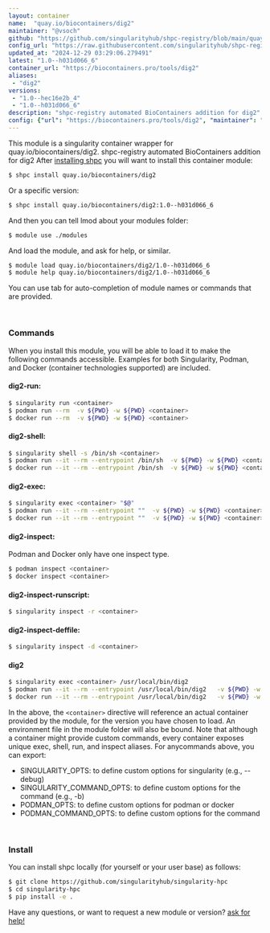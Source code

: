 ```yaml
---
layout: container
name:  "quay.io/biocontainers/dig2"
maintainer: "@vsoch"
github: "https://github.com/singularityhub/shpc-registry/blob/main/quay.io/biocontainers/dig2/container.yaml"
config_url: "https://raw.githubusercontent.com/singularityhub/shpc-registry/main/quay.io/biocontainers/dig2/container.yaml"
updated_at: "2024-12-29 03:29:06.279491"
latest: "1.0--h031d066_6"
container_url: "https://biocontainers.pro/tools/dig2"
aliases:
 - "dig2"
versions:
 - "1.0--hec16e2b_4"
 - "1.0--h031d066_6"
description: "shpc-registry automated BioContainers addition for dig2"
config: {"url": "https://biocontainers.pro/tools/dig2", "maintainer": "@vsoch", "description": "shpc-registry automated BioContainers addition for dig2", "latest": {"1.0--h031d066_6": "sha256:30fa16d12a4814b047df1ab30d62c16c0e1e89c27afe1cf6c65cb9094b41558c"}, "tags": {"1.0--hec16e2b_4": "sha256:40f977a1846ea2fe50b3c42ee11323b6f0bb86af1d75e6ec149552eed22cb86e", "1.0--h031d066_6": "sha256:30fa16d12a4814b047df1ab30d62c16c0e1e89c27afe1cf6c65cb9094b41558c"}, "docker": "quay.io/biocontainers/dig2", "aliases": {"dig2": "/usr/local/bin/dig2"}}
---
```


This module is a singularity container wrapper for quay.io/biocontainers/dig2.
shpc-registry automated BioContainers addition for dig2
After [installing shpc](#install) you will want to install this container module:


```bash
$ shpc install quay.io/biocontainers/dig2
```

Or a specific version:

```bash
$ shpc install quay.io/biocontainers/dig2:1.0--h031d066_6
```

And then you can tell lmod about your modules folder:

```bash
$ module use ./modules
```

And load the module, and ask for help, or similar.

```bash
$ module load quay.io/biocontainers/dig2/1.0--h031d066_6
$ module help quay.io/biocontainers/dig2/1.0--h031d066_6
```

You can use tab for auto-completion of module names or commands that are provided.

<br>

### Commands

When you install this module, you will be able to load it to make the following commands accessible.
Examples for both Singularity, Podman, and Docker (container technologies supported) are included.

#### dig2-run:

```bash
$ singularity run <container>
$ podman run --rm  -v ${PWD} -w ${PWD} <container>
$ docker run --rm  -v ${PWD} -w ${PWD} <container>
```

#### dig2-shell:

```bash
$ singularity shell -s /bin/sh <container>
$ podman run --it --rm --entrypoint /bin/sh  -v ${PWD} -w ${PWD} <container>
$ docker run --it --rm --entrypoint /bin/sh  -v ${PWD} -w ${PWD} <container>
```

#### dig2-exec:

```bash
$ singularity exec <container> "$@"
$ podman run --it --rm --entrypoint ""  -v ${PWD} -w ${PWD} <container> "$@"
$ docker run --it --rm --entrypoint ""  -v ${PWD} -w ${PWD} <container> "$@"
```

#### dig2-inspect:

Podman and Docker only have one inspect type.

```bash
$ podman inspect <container>
$ docker inspect <container>
```

#### dig2-inspect-runscript:

```bash
$ singularity inspect -r <container>
```

#### dig2-inspect-deffile:

```bash
$ singularity inspect -d <container>
```


#### dig2

```bash
$ singularity exec <container> /usr/local/bin/dig2
$ podman run --it --rm --entrypoint /usr/local/bin/dig2   -v ${PWD} -w ${PWD} <container> -c " $@"
$ docker run --it --rm --entrypoint /usr/local/bin/dig2   -v ${PWD} -w ${PWD} <container> -c " $@"
```



In the above, the `<container>` directive will reference an actual container provided
by the module, for the version you have chosen to load. An environment file in the
module folder will also be bound. Note that although a container
might provide custom commands, every container exposes unique exec, shell, run, and
inspect aliases. For anycommands above, you can export:

 - SINGULARITY_OPTS: to define custom options for singularity (e.g., --debug)
 - SINGULARITY_COMMAND_OPTS: to define custom options for the command (e.g., -b)
 - PODMAN_OPTS: to define custom options for podman or docker
 - PODMAN_COMMAND_OPTS: to define custom options for the command

<br>

### Install

You can install shpc locally (for yourself or your user base) as follows:

```bash
$ git clone https://github.com/singularityhub/singularity-hpc
$ cd singularity-hpc
$ pip install -e .
```

Have any questions, or want to request a new module or version? [ask for help!](https://github.com/singularityhub/singularity-hpc/issues)